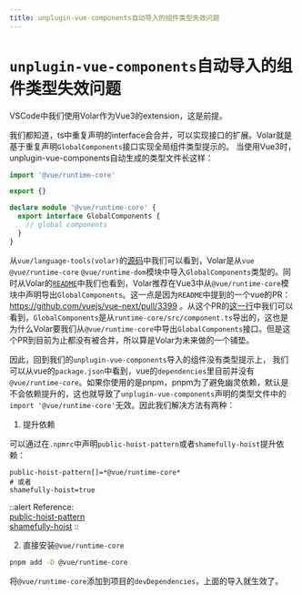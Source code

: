 ```yaml
---
title: unplugin-vue-components自动导入的组件类型失效问题
---
```


# `unplugin-vue-components`自动导入的组件类型失效问题

VSCode中我们使用Volar作为Vue3的extension，这是前提。

我们都知道，ts中重复声明的interface会合并，可以实现接口的扩展。Volar就是基于重复声明`GlobalComponents`接口实现全局组件类型提示的。
当使用Vue3时，unplugin-vue-components自动生成的类型文件长这样：
```typescript
import '@vue/runtime-core'

export {}

declare module '@vue/runtime-core' {
  export interface GlobalComponents {
    // global components
  }
}
```
从`vue/language-tools(volar)`的[源码](https://github.com/vuejs/language-tools/blob/dd1165b2456fcf3ef3f8b85e31172167afd99ed7/packages/vue-language-core/src/utils/directorySharedTypes.ts#LL37C35-L37C35)中我们可以看到，Volar是从`vue` `@vue/runtime-core` `@vue/runtime-dom`模块中导入`GlobalComponents`类型的。同时从Volar的[`README`](https://github.com/vuejs/language-tools/blob/dd1165b2456fcf3ef3f8b85e31172167afd99ed7/packages/vscode-vue/README.md?plain=1#L94)中我们也看到，Volar推荐在Vue3中从`@vue/runtime-core`模块中声明导出`GlobalComponents`。这一点是因为`README`中提到的一个vue的PR：https://github.com/vuejs/vue-next/pull/3399 。从这个PR的[这一行](https://github.com/vuejs/core/pull/3399/files#diff-46d7b958db6ca7a29e38904ab7a843ef8bbee73e3adcc435e2d2979b76c98e92R110)中我们可以看到，`GlobalComponents`是从`runtime-core/src/component.ts`导出的，这也是为什么Volar要我们从`@vue/runtime-core`中导出`GlobalComponents`接口。但是这个PR到目前为止都没有被合并，所以算是Volar为未来做的一个铺垫。

因此，回到我们的`unplugin-vue-components`导入的组件没有类型提示上，
我们可以从vue的`package.json`中看到，vue的`dependencies`里目前并没有`@vue/runtime-core`。如果你使用的是pnpm，pnpm为了避免幽灵依赖，默认是不会依赖提升的，这也就导致了`unplugin-vue-components`声明的类型文件中的`import '@vue/runtime-core'`无效。因此我们解决方法有两种：
1. 提升依赖

可以通过在`.npmrc`中声明`public-hoist-pattern`或者`shamefully-hoist`提升依赖：
```
public-hoist-pattern[]=*@vue/runtime-core*
# 或者
shamefully-hoist=true
```

::alert
Reference: <br>
[public-hoist-pattern](https://pnpm.io/zh/npmrc#public-hoist-pattern)<br>
[shamefully-hoist](https://pnpm.io/zh/npmrc#shamefully-hoist)
::

2. 直接安装`@vue/runtime-core`

```sh
pnpm add -D @vue/runtime-core
```
将`@vue/runtime-core`添加到项目的`devDependencies`，上面的导入就生效了。